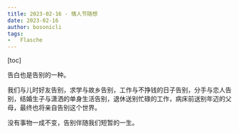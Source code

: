 ```yaml
---
title: 2023-02-16 - 情人节随想
date: 2023-02-16
author: bosonicli
tags:
-   Flasche
---
```


[toc]

告白也是告别的一种。

我们与儿时好友告别，求学与故乡告别，工作与不挣钱的日子告别，分手与恋人告别，结婚生子与潇洒的单身生活告别，退休送别忙碌的工作，病床前送别年迈的父母，最终也将亲自告别这个世界。

没有事物一成不变，告别伴随我们短暂的一生。
